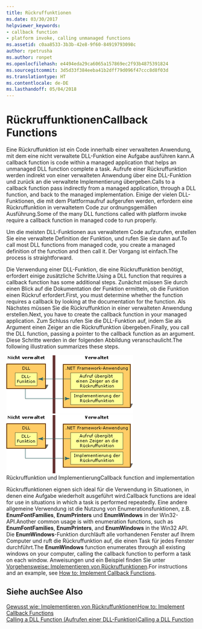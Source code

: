 ```yaml
---
title: Rückruffunktionen
ms.date: 03/30/2017
helpviewer_keywords:
- callback function
- platform invoke, calling unmanaged functions
ms.assetid: c0aa8533-3b3b-42e8-9f60-84919793098c
author: rpetrusha
ms.author: ronpet
ms.openlocfilehash: e4494eda29ca6065a157869ec2f93b4875391824
ms.sourcegitcommit: 3d5d33f384eeba41b2dff79d096f47ccc8d8f03d
ms.translationtype: HT
ms.contentlocale: de-DE
ms.lasthandoff: 05/04/2018
---
```

# <a name="callback-functions"></a><span data-ttu-id="84fb4-102">Rückruffunktionen</span><span class="sxs-lookup"><span data-stu-id="84fb4-102">Callback Functions</span></span>
<span data-ttu-id="84fb4-103">Eine Rückruffunktion ist ein Code innerhalb einer verwalteten Anwendung, mit dem eine nicht verwaltete DLL-Funktion eine Aufgabe ausführen kann.</span><span class="sxs-lookup"><span data-stu-id="84fb4-103">A callback function is code within a managed application that helps an unmanaged DLL function complete a task.</span></span> <span data-ttu-id="84fb4-104">Aufrufe einer Rückruffunktion werden indirekt von einer verwalteten Anwendung über eine DLL-Funktion und zurück an die verwaltete Implementierung übergeben.</span><span class="sxs-lookup"><span data-stu-id="84fb4-104">Calls to a callback function pass indirectly from a managed application, through a DLL function, and back to the managed implementation.</span></span> <span data-ttu-id="84fb4-105">Einige der vielen DLL-Funktionen, die mit dem Plattformaufruf aufgerufen werden, erfordern eine Rückruffunktion in verwaltetem Code zur ordnungsgemäßen Ausführung.</span><span class="sxs-lookup"><span data-stu-id="84fb4-105">Some of the many DLL functions called with platform invoke require a callback function in managed code to run properly.</span></span>  
  
 <span data-ttu-id="84fb4-106">Um die meisten DLL-Funktionen aus verwaltetem Code aufzurufen, erstellen Sie eine verwaltete Definition der Funktion, und rufen Sie sie dann auf.</span><span class="sxs-lookup"><span data-stu-id="84fb4-106">To call most DLL functions from managed code, you create a managed definition of the function and then call it.</span></span> <span data-ttu-id="84fb4-107">Der Vorgang ist einfach.</span><span class="sxs-lookup"><span data-stu-id="84fb4-107">The process is straightforward.</span></span>  
  
 <span data-ttu-id="84fb4-108">Die Verwendung einer DLL-Funktion, die eine Rückruffunktion benötigt, erfordert einige zusätzliche Schritte.</span><span class="sxs-lookup"><span data-stu-id="84fb4-108">Using a DLL function that requires a callback function has some additional steps.</span></span> <span data-ttu-id="84fb4-109">Zunächst müssen Sie durch einen Blick auf die Dokumentation der Funktion ermitteln, ob die Funktion einen Rückruf erfordert.</span><span class="sxs-lookup"><span data-stu-id="84fb4-109">First, you must determine whether the function requires a callback by looking at the documentation for the function.</span></span> <span data-ttu-id="84fb4-110">Als Nächstes müssen Sie die Rückruffunktion in einer verwalteten Anwendung erstellen.</span><span class="sxs-lookup"><span data-stu-id="84fb4-110">Next, you have to create the callback function in your managed application.</span></span> <span data-ttu-id="84fb4-111">Zum Schluss rufen Sie die DLL-Funktion auf, indem Sie als Argument einen Zeiger an die Rückruffunktion übergeben.</span><span class="sxs-lookup"><span data-stu-id="84fb4-111">Finally, you call the DLL function, passing a pointer to the callback function as an argument.</span></span> <span data-ttu-id="84fb4-112">Diese Schritte werden in der folgenden Abbildung veranschaulicht.</span><span class="sxs-lookup"><span data-stu-id="84fb4-112">The following illustration summarizes these steps.</span></span>  
  
 <span data-ttu-id="84fb4-113">![Rückruf für Plattformaufruf](../../../docs/framework/interop/media/pinvokecallback.gif "Pinvokecallback")</span><span class="sxs-lookup"><span data-stu-id="84fb4-113">![Platform invoke callback](../../../docs/framework/interop/media/pinvokecallback.gif "pinvokecallback")</span></span>  
<span data-ttu-id="84fb4-114">Rückruffunktion und Implementierung</span><span class="sxs-lookup"><span data-stu-id="84fb4-114">Callback function and implementation</span></span>  
  
 <span data-ttu-id="84fb4-115">Rückruffunktionen eignen sich ideal für die Verwendung in Situationen, in denen eine Aufgabe wiederholt ausgeführt wird.</span><span class="sxs-lookup"><span data-stu-id="84fb4-115">Callback functions are ideal for use in situations in which a task is performed repeatedly.</span></span> <span data-ttu-id="84fb4-116">Eine andere allgemeine Verwendung ist die Nutzung von Enumerationsfunktionen, z.B. **EnumFontFamilies**, **EnumPrinters** und **EnumWindows** in der Win32-API.</span><span class="sxs-lookup"><span data-stu-id="84fb4-116">Another common usage is with enumeration functions, such as **EnumFontFamilies**, **EnumPrinters**, and **EnumWindows** in the Win32 API.</span></span> <span data-ttu-id="84fb4-117">Die **EnumWindows**-Funktion durchläuft alle vorhandenen Fenster auf Ihrem Computer und ruft die Rückruffunktion auf, die einen Task für jedes Fenster durchführt.</span><span class="sxs-lookup"><span data-stu-id="84fb4-117">The **EnumWindows** function enumerates through all existing windows on your computer, calling the callback function to perform a task on each window.</span></span> <span data-ttu-id="84fb4-118">Anweisungen und ein Beispiel finden Sie unter [Vorgehensweise: Implementieren von Rückruffunktionen](../../../docs/framework/interop/how-to-implement-callback-functions.md).</span><span class="sxs-lookup"><span data-stu-id="84fb4-118">For instructions and an example, see [How to: Implement Callback Functions](../../../docs/framework/interop/how-to-implement-callback-functions.md).</span></span>  
  
## <a name="see-also"></a><span data-ttu-id="84fb4-119">Siehe auch</span><span class="sxs-lookup"><span data-stu-id="84fb4-119">See Also</span></span>  
 [<span data-ttu-id="84fb4-120">Gewusst wie: Implementieren von Rückruffunktionen</span><span class="sxs-lookup"><span data-stu-id="84fb4-120">How to: Implement Callback Functions</span></span>](../../../docs/framework/interop/how-to-implement-callback-functions.md)  
 [<span data-ttu-id="84fb4-121">Calling a DLL Function (Aufrufen einer DLL-Funktion)</span><span class="sxs-lookup"><span data-stu-id="84fb4-121">Calling a DLL Function</span></span>](../../../docs/framework/interop/calling-a-dll-function.md)
